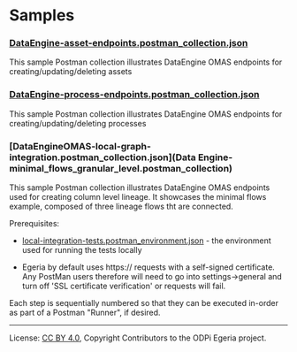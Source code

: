 <!-- SPDX-License-Identifier: CC-BY-4.0 -->
<!-- Copyright Contributors to the ODPi Egeria project. -->

# Samples

### [DataEngine-asset-endpoints.postman_collection.json](DataEngine-asset_endpoints.postman_collection.json)
This sample Postman collection illustrates DataEngine OMAS endpoints for creating/updating/deleting assets

### [DataEngine-process-endpoints.postman_collection.json](DataEngine-process_endpoints.postman_collection.json)
This sample Postman collection illustrates DataEngine OMAS endpoints for creating/updating/deleting processes

### [DataEngineOMAS-local-graph-integration.postman_collection.json](Data Engine-minimal_flows_granular_level.postman_collection)
This sample Postman collection illustrates DataEngine OMAS endpoints used for creating column level lineage. It showcases the minimal flows example, composed of three lineage flows tht are connected.

Prerequisites:

- [local-integration-tests.postman_environment.json](local-integration-tests.postman_environment.json) - the environment used for running the tests locally

- Egeria by default uses https:// requests with a self-signed certificate. Any PostMan users therefore will need to
 go into settings->general and turn off 'SSL certificate verification' or requests will fail.
 
Each step is sequentially numbered so that they can be executed in-order as part of a Postman "Runner", if desired.

----
License: [CC BY 4.0](https://creativecommons.org/licenses/by/4.0/),
Copyright Contributors to the ODPi Egeria project.
